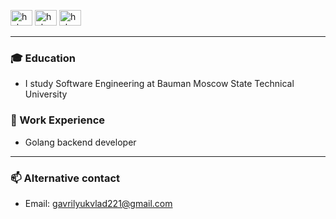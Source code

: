 [<img height="25px" width="35px" alt="hahaclassic | gmail" src="https://cdn.simpleicons.org/gmail/white" />](mailto:gavrilyukvlad221@gmail.com)
[<img height="25px" width="35px" alt="hahaclassic | telegram" src="https://cdn.simpleicons.org/telegram/white" />](https://t.me/wflyyyy) 
[<img height="25px" width="35px" alt="hahaclassic | leetcode" src="https://cdn.simpleicons.org/leetcode/white" />](https://leetcode.com/haha_classic/)

---

### 🎓 Education
- I study Software Engineering at Bauman Moscow State Technical University

### 💼 Work Experience
- Golang backend developer

---
### 📫 Alternative contact
- Email: [gavrilyukvlad221@gmail.com](mailto:gavrilyukvlad221@gmail.com)
